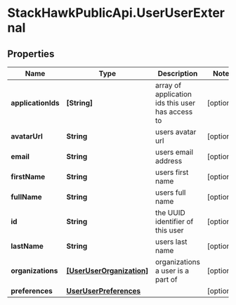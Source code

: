 # StackHawkPublicApi.UserUserExternal

## Properties

Name | Type | Description | Notes
------------ | ------------- | ------------- | -------------
**applicationIds** | **[String]** | array of application ids this user has access to | [optional] 
**avatarUrl** | **String** | users avatar url | [optional] 
**email** | **String** | users email address | [optional] 
**firstName** | **String** | users first name | [optional] 
**fullName** | **String** | users full name | [optional] 
**id** | **String** | the UUID identifier of this user | [optional] 
**lastName** | **String** | users last name | [optional] 
**organizations** | [**[UserUserOrganization]**](UserUserOrganization.md) | organizations a user is a part of | [optional] 
**preferences** | [**UserUserPreferences**](UserUserPreferences.md) |  | [optional] 


